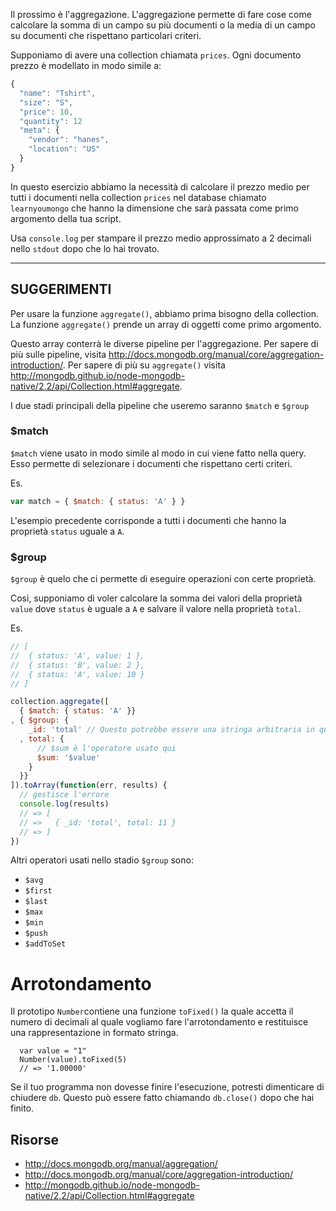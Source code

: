 Il prossimo è l'aggregazione. L'aggregazione permette di fare cose
come calcolare la somma di un campo su più documenti o la media
di un campo su documenti che rispettano particolari criteri.

Supponiamo di avere una collection chiamata `prices`. Ogni documento prezzo è modellato
in modo simile a:

```js
{
  "name": "Tshirt",
  "size": "S",
  "price": 10,
  "quantity": 12
  "meta": {
    "vendor": "hanes",
    "location": "US"
  }
}
```

In questo esercizio abbiamo la necessità di calcolare il prezzo medio per tutti
i documenti nella collection `prices` nel database chiamato `learnyoumongo` che
hanno la dimensione che sarà passata come primo argomento della tua script.

Usa `console.log` per stampare il prezzo medio approssimato a 2 decimali
nello `stdout` dopo che lo hai trovato.

-----------------------------------------------------------
## SUGGERIMENTI

Per usare la funzione `aggregate()`, abbiamo prima bisogno della collection.
La funzione `aggregate()` prende un array di oggetti come primo argomento.

Questo array conterrà le diverse pipeline per l'aggregazione.
Per sapere di più sulle pipeline, visita http://docs.mongodb.org/manual/core/aggregation-introduction/.
Per sapere di più su `aggregate()` visita http://mongodb.github.io/node-mongodb-native/2.2/api/Collection.html#aggregate.

I due stadi principali della pipeline che useremo saranno `$match` e `$group`

### $match

`$match` viene usato in modo simile al modo in cui viene fatto nella query. Esso permette di selezionare
i documenti che rispettano certi criteri.

Es.

```js
var match = { $match: { status: 'A' } }
```

L'esempio precedente corrisponde a tutti i documenti che hanno la 
proprietà `status` uguale a `A`.

### $group

`$group` è quelo che ci permette di eseguire operazioni con certe proprietà.

Così, supponiamo di voler calcolare la somma dei valori della proprietà
`value` dove `status` è uguale a `A` e salvare il valore nella proprietà
`total`.

Es.

```js
// [
//  { status: 'A', value: 1 },
//  { status: 'B', value: 2 },
//  { status: 'A', value: 10 }
// ]

collection.aggregate([
  { $match: { status: 'A' }}
, { $group: {
    _id: 'total' // Questo potrebbe essere una stringa arbitraria in questo caso
  , total: {
      // $sum è l'operatore usato qui
      $sum: '$value'
    }
  }}
]).toArray(function(err, results) {
  // gestisce l'errore
  console.log(results)
  // => [
  // =>   { _id: 'total', total: 11 }
  // => ]
})
```
Altri operatori usati nello stadio `$group` sono:

- `$avg`
- `$first`
- `$last`
- `$max`
- `$min`
- `$push`
- `$addToSet`

# Arrotondamento

Il prototipo `Number`contiene una funzione `toFixed()` la quale accetta il numero
di decimali al quale vogliamo fare l'arrotondamento e restituisce una rappresentazione
in formato stringa.

      var value = "1"
      Number(value).toFixed(5)
      // => '1.00000'

Se il tuo programma non dovesse finire l'esecuzione, potresti dimenticare
di chiudere `db`. Questo può essere fatto chiamando `db.close()` dopo
che hai finito.

## Risorse
* http://docs.mongodb.org/manual/aggregation/
* http://docs.mongodb.org/manual/core/aggregation-introduction/
* http://mongodb.github.io/node-mongodb-native/2.2/api/Collection.html#aggregate
